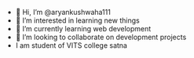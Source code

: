 - 👋 Hi, I’m @aryankushwaha111
- 👀 I’m interested in learning new things
- 🌱 I’m currently learning web development
- 💞️ I’m looking to collaborate on development projects
- I am student of VITS college satna

<!---
aryankushwaha111/aryankushwaha111 is a ✨ special ✨ repository because its `README.md` (this file) appears on your GitHub profile.
You can click the Preview link to take a look at your changes.
--->
